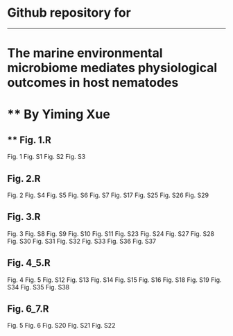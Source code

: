Github repository for
===
****

The marine environmental microbiome mediates physiological outcomes in host nematodes
=======================================================================================
**
By Yiming Xue
=======================================================================================
**
Fig. 1.R
---------------------------------------------------------------------------------------
Fig. 1
Fig. S1
Fig. S2
Fig. S3

Fig. 2.R
---------------------------------------------------------------------------------------
Fig. 2
Fig. S4
Fig. S5
Fig. S6
Fig. S7
Fig. S17 
Fig. S25
Fig. S26
Fig. S29

Fig. 3.R
---------------------------------------------------------------------------------------
Fig. 3
Fig. S8
Fig. S9
Fig. S10
Fig. S11
Fig. S23
Fig. S24
Fig. S27
Fig. S28
Fig. S30
Fig. S31
Fig. S32
Fig. S33
Fig. S36
Fig. S37

Fig. 4_5.R
---------------------------------------------------------------------------------------
Fig. 4
Fig. 5
Fig. S12
Fig. S13
Fig. S14
Fig. S15
Fig. S16
Fig. S18
Fig. S19
Fig. S34
Fig. S35
Fig. S38

Fig. 6_7.R
---------------------------------------------------------------------------------------
Fig. 5
Fig. 6
Fig. S20
Fig. S21
Fig. S22
